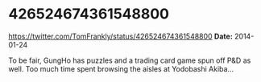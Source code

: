 # 426524674361548800
https://twitter.com/TomFrankly/status/426524674361548800
**Date:** 2014-01-24

To be fair, GungHo has puzzles and a trading card game spun off P&D as well. Too much time spent browsing the aisles at Yodobashi Akiba...
